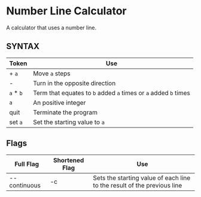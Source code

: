# Number Line Calculator

A calculator that uses a number line.


## SYNTAX

| Token   | Use    |
|--------------- | --------------- |
| + `a`   | Move `a` steps   |
| -   | Turn in the opposite direction   |
| `a` * `b`   | Term that equates to `b` added `a` times or `a` added `b` times   |
| `a`   | An positive integer   |
| quit | Terminate the program |
| set `a` | Set the starting value to `a` |


## Flags

| Full Flag | Shortened Flag | Use |
| --------------- | --------------- | --------------- |
| --continuous | -c | Sets the starting value of each line to the result of the previous line |


